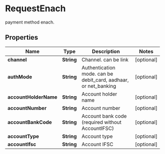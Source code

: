 

# RequestEnach

payment method enach.

## Properties

| Name | Type | Description | Notes |
|------------ | ------------- | ------------- | -------------|
|**channel** | **String** | Channel. can be link |  [optional] |
|**authMode** | **String** | Authentication mode. can be debit_card, aadhaar, or net_banking |  [optional] |
|**accountHolderName** | **String** | Account holder name |  [optional] |
|**accountNumber** | **String** | Account number |  [optional] |
|**accountBankCode** | **String** | Account bank code (required without AccountIFSC) |  [optional] |
|**accountType** | **String** | Account type |  [optional] |
|**accountIfsc** | **String** | Account IFSC |  [optional] |



